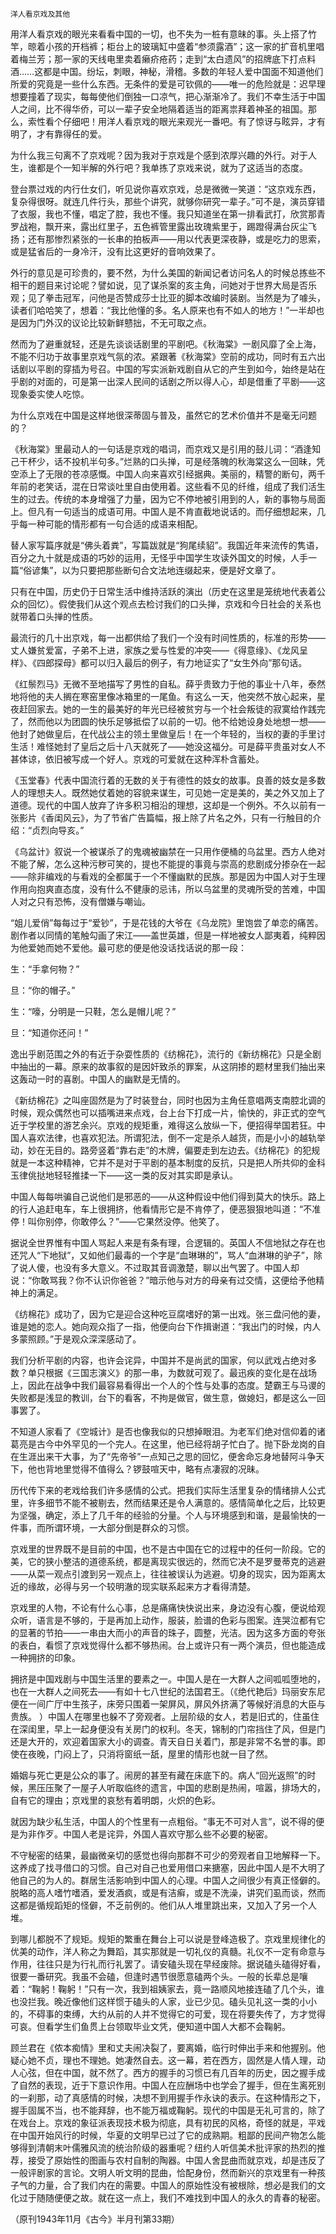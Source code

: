     洋人看京戏及其他 

   用洋人看京戏的眼光来看看中国的一切，也不失为一桩有意昧的事。头上搭了竹竿，晾着小孩的开档裤；柜台上的玻璃缸中盛着“参须露酒”；这一家的扩音机里唱着梅兰芳；那一家的天线电里卖着癞疥疮药；走到“太白遗风”的招牌底下打点料酒……这都是中国。纷坛，刺眼，神秘，滑稽。多数的年轻人爱中国面不知道他们所爱的究竟是一些什么东西。无条件的爱是可钦佩的——唯一的危险就是：迟早理想要撞着了现实，每每使他们倒独一口凉气，把心渐渐冷了。我们不幸生活于中国人之间，比不得华侨，可以一辈子安全地隔着适当的距离祟拜着神圣的祖国。那么，索性看个仔细吧！用洋人看京戏的眼光来观光一番吧。有了惊讶与眩异，才有明了，才有靠得任的爱。

   为什么我三句离不了京戏呢？因为我对于京戏是个感到浓厚兴趣的外行。对于人生，谁都是个一知半解的外行吧？我单拣了京戏来说，就为了这适当的态度。

   登台票过戏的内行仕女们，听见说你喜欢京戏，总是微微一笑道：“这京戏东西，复杂得很呀。就连几件行头，那些个讲究，就够你研究一辈子。”可不是，演员穿错了衣服，我也不懂，唱定了腔，我也不懂。我只知道坐在第一排看武打，欣赏那青罗战袍，飘开来，露出红里子，五色裤管里露出玫瑰紫里于，踢蹬得满台灰尘飞扬；还有那惨烈紧张的一长串的拍板声——用以代表更深夜静，或是吃力的思索，或是猛省后的一身冷汗，没有比这更好的音响效果了。

   外行的意见是可珍贵的，要不然，为什么美国的新闻记者访问名人的时候总拣些不相干的题目来讨论呢？譬如说，见了谋杀案的亥主角，问她对于世界大局是否乐观；见了拳击冠军，问他是否赞成莎士比亚的脚本改编时装剧。当然是为了噱头，读者们哈哈笑了，想着：“我比他懂的多。名人原来也有不如人的地方！”一半却也是因为门外汉的议论比较新鲜戆拙，不无可取之点。

   然而为了避重就轻，还是先谈谈话剧里的平剧吧。《秋海棠》一剧风靡了全上海，不能不归功于故事里京戏气氛的浓。紧跟著《秋海棠》空前的成功，同时有五六出话剧以平剧的穿插为号召。中国的写实派新戏剧自从它的产生到如今，始终是站在乎剧的对面的，可是第一出深人民间的话剧之所以得人心，却是借重了平剧——这现象委实使人吃惊。

   为什么京戏在中国是这样地很深蒂固与普及，虽然它的艺术价值并不是毫无问题的？

   《秋海棠》里最动人的一句话是京戏的唱词，而京戏又是引用的鼓儿词：“酒逢知己干杯少，话不投机半句多。”烂熟的口头掸，可是经落魄的秋海棠这么一回昧，凭空添上了无限的苍凉感慨。中国人向来喜欢引经据典。美丽的，精警的断句，两千年前的老笑话，混在日常谈吐里自由使用着。这些看不见的纤维，组成了我们活生生的过去。传统的本身增强了力量，因为它不停地被引用到的人，新的事物与局面上。但凡有一句适当的成语可用。中国人是不肯直截地说话的。而仔细想起来，几乎每一种可能的情形都有一句合适的成语来相配。

   替人家写篇序就是“佛头着粪”，写篇跋就是“狗尾续貂”。我国近年来流传的隽语，百分之九十就是成语的巧妙的运用，无怪乎中国学生攻读外国文的时候，人手一篇“俗谚集”，以为只要把那些断句合文法地连缀起来，便是好文章了。

   只有在中国，历史仍于日常生活中维持活跃的演出（历史在这里是笼统地代表着公众的回忆）。假使我们从这个观点去检讨我们的口头掸，京戏和今日社会的关系也就带着口头掸的性质。

   最流行的几十出京戏，每一出都供给了我们一个没有时间性质的，标准的形势——丈人嫌贫爱富，子弟不上进，家族之爱与性爱的冲突——《得意缘》、《龙风呈样》、《四郎探母》都可以归入最后的例子，有力地证实了“女生外向”那句话。

   《红鬃烈马》无微不至地描写了男性的自私。薛乎贵致力于他的事业十八年，泰然地将他的夫人搁在寒窑里像冰箱里的一尾鱼。有这么一天，他突然不放心起来，星夜赶回家去。她的一生的最美好的年光已经被贫穷与一个社会叛徒的寂寞给作践完了，然而他以为团圆的快乐足够抵偿了以前的一切。他不给她设身处地想一想——他封了她做皇后，在代战公主的领土里做皇后！在一个年轻的，当权的妻的手里讨生活！难怪她封了皇后之后十八天就死了——她没这福分。可是薛平贵虽对女人不甚体谅，依旧被写成一个好人。京戏的可爱就在这种浑朴含蓄处。

   《玉堂春》代表中国流行着的无数的关于有德性的妓女的故事。良善的妓女是多数人的理想夫人。既然她仗着她的容貌来谋生，可见她一定是美的，美之外又加上了道德。现代的中国人放弃了许多积习相沿的理想，这却是一个例外。不久以前有一张影片《香闺风云》，为了节省广告篇幅，报上除了片名之外，只有一行触目的介绍：“贞烈向导亥。”

   《乌盆计》叙说一个被谋杀了的鬼魂被幽禁在一只用作便桶的乌盆里。西方人绝对不能了解，怎么这种污秽可笑的，提也不能提的事竟与崇高的悲剧成分掺杂在一起——除非编戏的与看戏的全都属于一个不懂幽默的民族。那是因为中国人对于生理作用向抱爽直态度，没有什么不健康的忌讳，所以乌盆里的灵魂所受的苦难，中国人对之只有恐怖，没有僧嫌与嘲讪。

   “姐儿爱俏”每每过于“爱钞”，于是花钱的大爷在《乌龙院》里饱尝了单恋的痛苦。剧作者以同情的笔触勾画了宋江——盖世英雄，但是一样地被女人鄙夷着，纯粹因为他爱她而她不爱他。最可悲的便是他没话找话说的那一段：

   生：“手拿何物？”

   旦：“你的帽子。”

   生：“嚎，分明是一只鞋，怎么是帽儿呢？”

   旦：“知道你还问！”

   逸出乎剧范围之外的有近于杂耍性质的《纺棉花》，流行的《新纺棉花》只是全剧中抽出的一幕。原来的故事叙的是因奸致杀的罪案，从这阴掺的题材里我们抽出来这轰动一时的喜剧。中国人的幽默是无情的。

   《新纺棉花》之叫座固然是为了时装登台，同时也因为主角任意唱两支南腔北调的时候，观众偶然也可以插嘴进来点戏，台上台下打成一片，愉快的，非正式的空气近于学校里的游艺余兴。京戏的规矩重，难得这么放纵一下，便招得举国若狂。中国人喜欢法律，也喜欢犯法。所谓犯法，倒不一定是杀人越货，而是小小的越轨举动，妙在无目的。路旁竖着“靠右走”的木牌，偏要走到左边去。《纺棉花》的犯规就是一本这种精神，它并不是对于平剧的基本制度的反抗，只是把人所共仰的金科玉律佻挞地轻轻推揉一下——这一类的反对其实即是承认。

   中国人每每哄骗自己说他们是邪恶的——从这种假设中他们得到莫大的快乐。路上的行人追赶电车，车上很拥挤，他看情形它是不肯停了，便恶狠狠地叫道：“不准停！叫你别停，你敢停么？”——它果然没停。他笑了。

   据说全世界惟有中国人骂起人来是有条有理，合逻辑的。英国人不信地狱之存在也还咒人“下地狱”，又如他们最毒的一个字是“血琳琳的”，骂人“血淋琳的驴子”，除了说人傻，也没有多大意义。不过取其音调激楚，聊以出气罢了。中国人却说：“你敢骂我？你不认识你爸爸？”暗示他与对方的母亲有过交情，这便给予他精神上的满足。

   《纺棉花》成功了，因为它是迎合这种吃豆腐嗜好的第一出戏。张三盘问他的妻，谁是她的恋人。她向观众指了一指，他便向台下作揖谢道：“我出门的时候，内人多蒙照顾。”于是观众深深感动了。

   我们分析平剧的内容，也许会诧异，中国并不是尚武的国家，何以武戏占绝对多数？单只根据《三国志演义》的那一串，为数就可观了。最迅疾的变化是在战场上，因此在战争中我们最容易看得出一个人的个性与处事的态度。楚霸王与马谡的失败都是浅显的教训，台下的看客，不拘是做官，做生意，做媳妇，都是这么一回事罢了。

   不知道人家看了《空城计》是否也像我似的只想掉眼泪。为老军们绝对信仰着的诸葛亮是古今中外罕见的一个完人。在这里，他已经将胡子忙白了。抛下卧龙岗的自在生涯出来干大事，为了“先帝爷”一点知己之思的回忆，便舍命忘身地替阿斗争天下，他也背地里觉得不值得么？锣鼓喧天中，略有点凄寂的况昧。

   历代传下来的老戏给我们许多感情的公式。把我们实际生活里复杂的情绪排人公式里，许多细节不能不被剔去，然而结果还是令人满意的。感情简单化之后，比较更为坚强，确定，添上了几千年的经验的分量。个人与环境感到和谐，是最愉快的一件事，而所谓环境，一大部分倒是群众的习惯。

   京戏里的世界既不是目前的中国，也不是古中国在它的过程中的任何一阶段。它的美，它的狭小整洁的道德系统，都是离现实很远的，然而它决不是罗曼蒂克的逃避——从菜一观点引渡到另一观点上，往往被误认为逃避。切身的现实，因为距离太近的缘故，必得与另一个较明澈的现实联系起来方才看得清楚。

   京戏里的人物，不论有什么心事，总是痛痛快快说出来，身边没有心腹，便说给观众听，语言是不够的，于是再加上动作，服装，脸谱的色彩与图案。连哭泣都有它的显著的节拍——一串由大而小的声音的珠子，圆整，光洁。因为这多方面的夸张的表白，看惯了京戏觉得什么都不够热闹。台上或许只有一两个演员，但也能造成一种拥挤的印象。

   拥挤是中国戏剧与中国生活里的要素之一。中国人是在一大群人之间呱呱堕地的，也在一大群人之间死去——有如十七八世纪的法国君王。（《绝代艳后》玛丽安东尼便在一间广厅中生孩子，床旁只围着一架屏风，屏风外挤满了等候好消息的大臣与贵族。 ）中国人在哪里也躲不了旁观者。上层阶级的女人，若是旧式的，住虽住在深闺里，早上一起身便没有关房门的权利。冬天，锦制的门帘挡住了风，但是门还是大开的，欢迎着国家大小的调查。青天自日关着门，那是非常不名誉的事。即使在夜晚，门闷上了，只消将窗纸一舐，屋里的情形也就一目了然。

   婚姻与死亡更是公众的事了。闹房的甚至有藏在床底下的。病人“回光返照”的时候，黑压压聚了一屋子人听取临终的遗言，中国的悲剧是热闹，喧嚣，排场大的，自有它的理由；京戏里的哀愁有着明朗，火炽的色彩。

   就因为缺少私生活，中国人的个性里有一点粗俗。“事无不可对人言”，说不得的便是为非作歹。中国人老是诧异，外国人喜欢守那么些不必要的秘密。

   不守秘密的结果，最幽微亲切的感觉也得向那群不可少的旁观者自卫地解释一下。这养成了找寻借口的习惯。自己对自己也爱用借口来搪塞，因此中国人是不大明了他自己的为人的。群居生活影响到中国人的心理。中国人之间很少有真正怪僻的。脱略的高人嗜竹嗜酒，爱发酒疯，或是有洁癣，或是不洗澡，讲究们虱而谈，然而这都是循规蹈矩的怪僻，不乏前例的。他们从人堆里跳出来，又加入了另一个人堆。

   到哪儿都脱不了规矩。规矩的繁重在舞台上可以说是登峰造极了。京戏里规律化的优美的动作，洋人称之为舞蹈，其实那就是一切礼仪的真髓。礼仪不一定有命意与作用，往往只是为行礼而行礼罢了。请安磕头现在早经废除。据说磕头磕得好看，很要一番研究。我虽不会磕，但逢时遇节很愿意磕两个头。一般的长辈总是嚷着：“鞠躬！鞠躬！”只有一次，我到祖姨家去，竟一路顺风地接连磕了几个头，谁也没拦我。晚近像他们这样惯于磕头的人家，业已少见。磕头见礼这一类的小小的，不碍事的束缚，大约从前的人并不觉得它的可爱，现在将要失传了，方才觉得可哀。但看学生们鱼贯上台领取毕业文凭，便知道中国人大都不会鞠躬。

   顾兰君在《侬本痴情》里和丈夫闹决裂了，要离婚，临行时伸出手来和他握别。他疑心她不贞，理也不理她。她凄然自去。这一幕，若在西方，固然是人情人理，动人心弦，但在中国，就不然了。西方的握手的习惯已有几百年的历史，因之握手成了自然的表现，近于下意识作用。中国人在应酬场中也学会了握手，但在生离死别的一刹那，动了真感情的时候，决想不到用握手作永诀的表示。在这种情形之下，握手固属不当，也不能拜辞，也不能万福或鞠躬。现代的中国是无礼可言的，除了在戏台上。京戏的象征派表现技术极为彻底，具有初民的风格，奇怪的就是，平戏在中国开始风行的时候，华夏的文明早已过了它的成熟期。粗鄙的民间产物怎么能够得到清朝末叶儒雅风流的统治阶级的器重呢？纽约人听信美术批评家的热烈的推荐，接受了原始性的图画与农村自制的陶器。中国人舍昆曲而就京戏，却是违反了一般评剧家的言论。文明人听文明的昆曲，恰配身份，然而新兴的京戏里有一种孩子气的力量，合了我们内在的需要。中国人的原始性没有被根除，想必是我们的文化过于随随便便之故。就在这一点上，我们不难找到中国人的永久的青春的秘密。

   （原刊1943年11月《古今》半月刊第33期）

